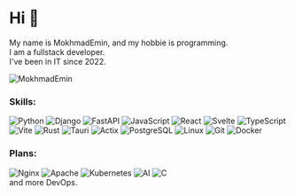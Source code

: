 # Hi 👋
My name is MokhmadEmin, and my hobbie is programming.  
I am a fullstack developer.  
I've been in IT since 2022.

![MokhmadEmin](https://github-readme-stats.vercel.app/api/top-langs?username=MokhmadEmin&show_icons=true&theme=tokyonight&layout=compact)

### Skills:
![Python](https://img.shields.io/badge/-Python-090909?style=for-the-badge&logo=python)
![Django](https://img.shields.io/badge/-Django-090909?style=for-the-badge&logo=django)
![FastAPI](https://img.shields.io/badge/-FastAPI-090909?style=for-the-badge&logo=fastapi)
![JavaScript](https://img.shields.io/badge/-JavaScript-090909?style=for-the-badge&logo=JavaScript)
![React](https://img.shields.io/badge/-React-090909?style=for-the-badge&logo=react)
![Svelte](https://img.shields.io/badge/-Svelte-090909?style=for-the-badge&logo=svelte)
![TypeScript](https://img.shields.io/badge/-TypeScript-090909?style=for-the-badge&logo=TypeScript)
![Vite](https://img.shields.io/badge/-Vite-090909?style=for-the-badge&logo=vite)
![Rust](https://img.shields.io/badge/-Rust-090909?style=for-the-badge&logo=rust)
![Tauri](https://img.shields.io/badge/-Tauri-090909?style=for-the-badge&logo=tauri)
![Actix](https://img.shields.io/badge/-Actix-090909?style=for-the-badge&logo=actix)
![PostgreSQL](https://img.shields.io/badge/-PostgreSQL-090909?style=for-the-badge&logo=postgresql&logoColor=66b2ff)
![Linux](https://img.shields.io/badge/-Linux-090909?style=for-the-badge&logo=linux)
![Git](https://img.shields.io/badge/-Git-090909?style=for-the-badge&logo=git)
![Docker](https://img.shields.io/badge/-Docker-090909?style=for-the-badge&logo=docker
)
### Plans:
![Nginx](https://img.shields.io/badge/-Nginx-090909?style=for-the-badge&logo=nginx&logoColor=009900)
![Apache](https://img.shields.io/badge/-Apache-090909?style=for-the-badge&logo=apache)
![Kubernetes](https://img.shields.io/badge/-Kubernetes-090909?style=for-the-badge&logo=kubernetes)
![AI](https://img.shields.io/badge/-AI-090909?style=for-the-badge&logo=tensorflow)
![C](https://img.shields.io/badge/-C-090909?style=for-the-badge&logo=c)    
and more DevOps.